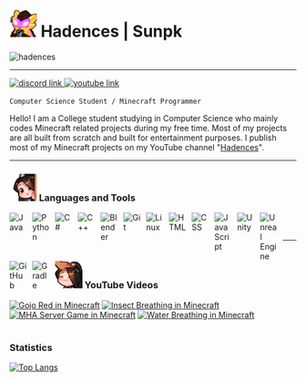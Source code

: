 # <img src="./assets/WMBOBA.png" width = "48"> Hadences | Sunpk
<p align="left"> <img src="https://komarev.com/ghpvc/?username=hadences&label=Profile%20views&color=0e75b6&style=flat" alt="hadences" /> </p>

** **

<a href="https://discord.gg/CcDSCUHu">
    <img src="https://img.shields.io/badge/Discord-%235865F2.svg?style=for-the-badge&logo=discord&logoColor=white"
alt="discord link" title="Discord link">
</a>
<a href = "https://www.youtube.com/@hadences/featured">
    <img src="https://img.shields.io/badge/YouTube-%23FF0000.svg?style=for-the-badge&logo=YouTube&logoColor=white"
alt="youtube link" title="YouTube link">
</a>

`Computer Science Student / Minecraft Programmer`

Hello! I am a College student studying in Computer Science 
who mainly codes Minecraft related projects during my free time. 
Most of my projects are all built from scratch and built for entertainment 
purposes. I publish most of my Minecraft projects on my YouTube channel 
"[Hadences](https://www.youtube.com/@hadences/featured)".

---

### <img src="./assets/SAGELurk.png" width = "48"> Languages and Tools

<img align="left" alt="Java" width="30px" style="padding-right:10px;" src="https://cdn.jsdelivr.net/gh/devicons/devicon/icons/java/java-original.svg"/>
<img align="left" alt="Python" width="30px" style="padding-right:10px;" src="https://cdn.jsdelivr.net/gh/devicons/devicon/icons/python/python-original.svg" />
<img align="left" alt="C#" width="30px" style="padding-right:10px;" src="https://cdn.jsdelivr.net/gh/devicons/devicon/icons/csharp/csharp-original.svg" />
<img align="left" alt="C++" width="30px" style="padding-right:10px;" src="https://cdn.jsdelivr.net/gh/devicons/devicon/icons/cplusplus/cplusplus-original.svg" />
<img align="left" alt="Blender" width="30px" style="padding-right:10px;" src="https://cdn.jsdelivr.net/gh/devicons/devicon/icons/blender/blender-original.svg" />
<img align="left" alt="Git" width="30px" style="padding-right:10px;" src="https://cdn.jsdelivr.net/gh/devicons/devicon/icons/git/git-original.svg" />
<img align="left" alt="Linux" width="30px" style="padding-right:10px;" src="https://cdn.jsdelivr.net/gh/devicons/devicon/icons/linux/linux-original.svg" />
<img align="left" alt="HTML" width="30px" style="padding-right:10px;" src="https://cdn.jsdelivr.net/gh/devicons/devicon/icons/html5/html5-plain.svg" />
<img align="left" alt="CSS" width="30px" style="padding-right:10px;" src="https://cdn.jsdelivr.net/gh/devicons/devicon/icons/css3/css3-plain.svg" />
<img align="left" alt="JavaScript" width="30px" style="padding-right:10px;" src="https://cdn.jsdelivr.net/gh/devicons/devicon/icons/javascript/javascript-plain.svg" />
<img align="left" alt="Unity" width="30px" style="padding-right:10px;" src="https://cdn.jsdelivr.net/gh/devicons/devicon/icons/unity/unity-original.svg" />
<img align="left" alt="Unreal Engine" width="30px" style="padding-right:10px;" src="https://cdn.jsdelivr.net/gh/devicons/devicon/icons/unrealengine/unrealengine-original.svg" />
<img align="left" alt="GitHub" width="30px" style="padding-right:10px;" src="https://cdn.jsdelivr.net/gh/devicons/devicon/icons/github/github-original.svg" />
<img align="left" alt="Gradle" width="30px" style="padding-right:10px;" src="https://cdn.jsdelivr.net/gh/devicons/devicon/icons/gradle/gradle-plain.svg" />

<br />
<br />

---


### <img src="./assets/SAGEHeadpat2.png" width = "48">  YouTube Videos

<!-- BEGIN YOUTUBE-CARDS -->
[![Gojo Red in Minecraft](https://ytcards.demolab.com/?id=fboTyjEaNQs&title=Gojo+Red+in+Minecraft&lang=en&timestamp=1684373676&background_color=%230d1117&title_color=%23ffffff&stats_color=%23dedede&width=250&duration=19 "Gojo Red in Minecraft | Plugin Development")](https://www.youtube.com/watch?v=fboTyjEaNQs)
[![Insect Breathing in Minecraft](https://ytcards.demolab.com/?id=APZlT6lNlY8&title=Insect+Breathing+in+Minecraft&lang=en&timestamp=1621377409&background_color=%230d1117&title_color=%23ffffff&stats_color=%23dedede&width=250&duration=15 "Insect breathing in Minecraft")](https://www.youtube.com/watch?v=APZlT6lNlY8)
[![MHA Server Game in Minecraft](https://ytcards.demolab.com/?id=3Yvk0UT4rNM&title=MHA+Server+Game+in+Minecraft&lang=en&timestamp=1652917009&background_color=%230d1117&title_color=%23ffffff&stats_color=%23dedede&width=250&duration=99 "MHA server game in Minecraft")](https://www.youtube.com/watch?v=3Yvk0UT4rNM)
[![Water Breathing in Minecraft](https://ytcards.demolab.com/?id=rjBrv6QWGvA&title=Water+Breathing+in+Minecraft&lang=en&timestamp=1652917009&background_color=%230d1117&title_color=%23ffffff&stats_color=%23dedede&width=250&duration=99 "Water breathing in Minecraft")](https://www.youtube.com/watch?v=rjBrv6QWGvA)

<!-- END YOUTUBE-CARDS -->

#

### Statistics
[![Top Langs](https://github-readme-stats.vercel.app/api/top-langs/?username=hadences&layout=compact)](https://github.com/hadences/github-readme-stats)





